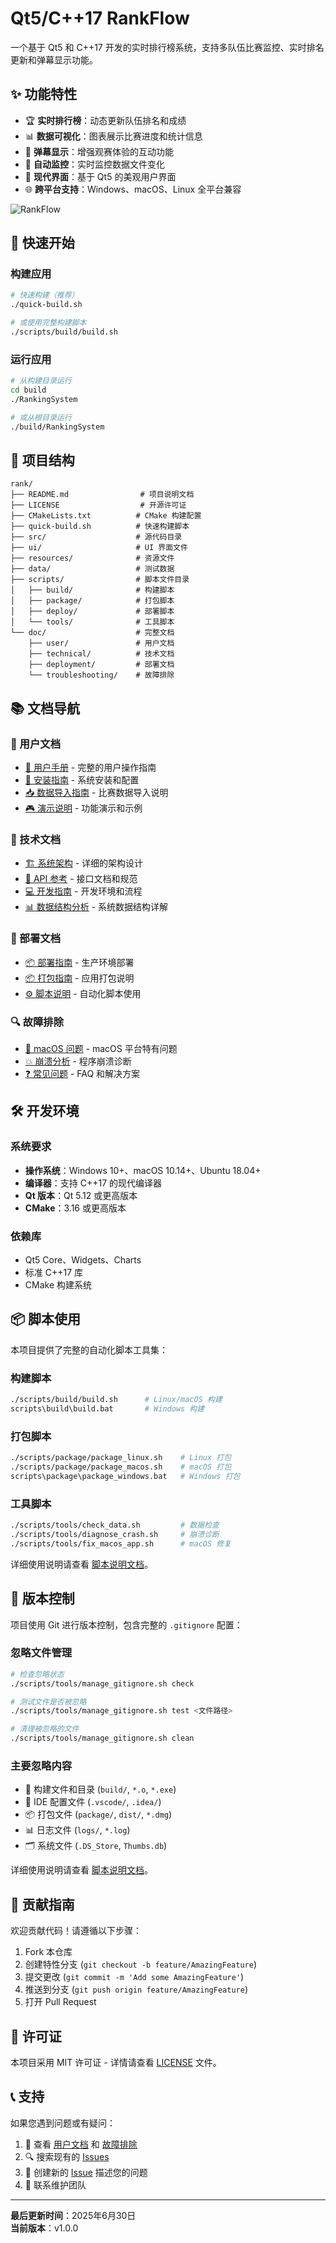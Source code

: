 # Qt5/C++17 RankFlow

一个基于 Qt5 和 C++17 开发的实时排行榜系统，支持多队伍比赛监控、实时排名更新和弹幕显示功能。

## ✨ 功能特性

- 🏆 **实时排行榜**：动态更新队伍排名和成绩
- 📊 **数据可视化**：图表展示比赛进度和统计信息
- 💬 **弹幕显示**：增强观赛体验的互动功能
- 🔄 **自动监控**：实时监控数据文件变化
- 🎨 **现代界面**：基于 Qt5 的美观用户界面
- 🌐 **跨平台支持**：Windows、macOS、Linux 全平台兼容

![RankFlow](doc/img/image.png)

## 🚀 快速开始

### 构建应用
```bash
# 快速构建（推荐）
./quick-build.sh

# 或使用完整构建脚本
./scripts/build/build.sh
```

### 运行应用
```bash
# 从构建目录运行
cd build
./RankingSystem

# 或从根目录运行
./build/RankingSystem
```

## 📁 项目结构

```
rank/
├── README.md                # 项目说明文档
├── LICENSE                  # 开源许可证
├── CMakeLists.txt          # CMake 构建配置
├── quick-build.sh          # 快速构建脚本
├── src/                    # 源代码目录
├── ui/                     # UI 界面文件
├── resources/              # 资源文件
├── data/                   # 测试数据
├── scripts/                # 脚本文件目录
│   ├── build/              # 构建脚本
│   ├── package/            # 打包脚本
│   ├── deploy/             # 部署脚本
│   └── tools/              # 工具脚本
└── doc/                    # 完整文档
    ├── user/               # 用户文档
    ├── technical/          # 技术文档
    ├── deployment/         # 部署文档
    └── troubleshooting/    # 故障排除
```

## 📚 文档导航

### 👥 用户文档
- [📖 用户手册](doc/user/user_manual.md) - 完整的用户操作指南
- [💾 安装指南](doc/user/install_guide.md) - 系统安装和配置
- [📥 数据导入指南](doc/user/data_import_guide.md) - 比赛数据导入说明
- [🎮 演示说明](doc/user/demo.md) - 功能演示和示例

### 🔧 技术文档
- [🏗️ 系统架构](doc/technical/architecture.md) - 详细的架构设计
- [📡 API 参考](doc/technical/api_reference.md) - 接口文档和规范
- [💻 开发指南](doc/technical/development_guide.md) - 开发环境和流程
- [📊 数据结构分析](doc/technical/data_structures.md) - 系统数据结构详解

### 🚀 部署文档
- [📦 部署指南](doc/deployment/deployment_guide.md) - 生产环境部署
- [📦 打包指南](doc/deployment/packaging_guide.md) - 应用打包说明
- [⚙️ 脚本说明](doc/deployment/scripts_guide.md) - 自动化脚本使用

### 🔍 故障排除
- [🍎 macOS 问题](doc/troubleshooting/macos_issues.md) - macOS 平台特有问题
- [💥 崩溃分析](doc/troubleshooting/crash_analysis.md) - 程序崩溃诊断
- [❓ 常见问题](doc/troubleshooting/common_issues.md) - FAQ 和解决方案

## 🛠️ 开发环境

### 系统要求
- **操作系统**：Windows 10+、macOS 10.14+、Ubuntu 18.04+
- **编译器**：支持 C++17 的现代编译器
- **Qt 版本**：Qt 5.12 或更高版本
- **CMake**：3.16 或更高版本

### 依赖库
- Qt5 Core、Widgets、Charts
- 标准 C++17 库
- CMake 构建系统

## 📦 脚本使用

本项目提供了完整的自动化脚本工具集：

### 构建脚本
```bash
./scripts/build/build.sh      # Linux/macOS 构建
scripts\build\build.bat       # Windows 构建
```

### 打包脚本
```bash
./scripts/package/package_linux.sh    # Linux 打包
./scripts/package/package_macos.sh    # macOS 打包
scripts\package\package_windows.bat   # Windows 打包
```

### 工具脚本
```bash
./scripts/tools/check_data.sh         # 数据检查
./scripts/tools/diagnose_crash.sh     # 崩溃诊断
./scripts/tools/fix_macos_app.sh      # macOS 修复
```

详细使用说明请查看 [脚本说明文档](scripts/README.md)。

## 📝 版本控制

项目使用 Git 进行版本控制，包含完整的 `.gitignore` 配置：

### 忽略文件管理
```bash
# 检查忽略状态
./scripts/tools/manage_gitignore.sh check

# 测试文件是否被忽略
./scripts/tools/manage_gitignore.sh test <文件路径>

# 清理被忽略的文件
./scripts/tools/manage_gitignore.sh clean
```

### 主要忽略内容
- 🔨 构建文件和目录 (`build/`, `*.o`, `*.exe`)
- 🔧 IDE 配置文件 (`.vscode/`, `.idea/`)
- 📦 打包文件 (`package/`, `dist/`, `*.dmg`)
- 📊 日志文件 (`logs/`, `*.log`)
- 🗂️ 系统文件 (`.DS_Store`, `Thumbs.db`)

详细使用说明请查看 [脚本说明文档](scripts/README.md)。

## 🤝 贡献指南

欢迎贡献代码！请遵循以下步骤：

1. Fork 本仓库
2. 创建特性分支 (`git checkout -b feature/AmazingFeature`)
3. 提交更改 (`git commit -m 'Add some AmazingFeature'`)
4. 推送到分支 (`git push origin feature/AmazingFeature`)
5. 打开 Pull Request

## 📄 许可证

本项目采用 MIT 许可证 - 详情请查看 [LICENSE](LICENSE) 文件。

## 📞 支持

如果您遇到问题或有疑问：

1. 📖 查看 [用户文档](doc/user/) 和 [故障排除](doc/troubleshooting/)
2. 🔍 搜索现有的 [Issues](../../issues)
3. 💬 创建新的 [Issue](../../issues/new) 描述您的问题
4. 📧 联系维护团队

---

**最后更新时间**：2025年6月30日  
**当前版本**：v1.0.0
